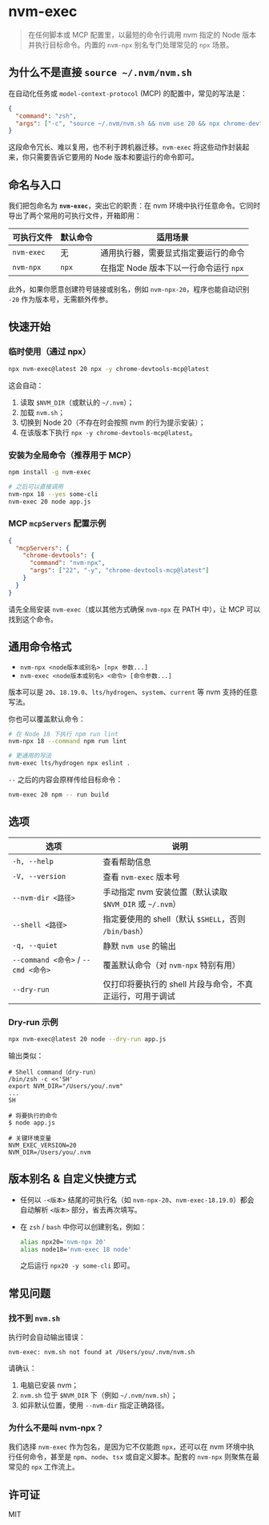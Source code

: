 # nvm-exec

> 在任何脚本或 MCP 配置里，以最短的命令行调用 nvm 指定的 Node 版本并执行目标命令。内置的 `nvm-npx` 别名专门处理常见的 `npx` 场景。

## 为什么不是直接 `source ~/.nvm/nvm.sh`

在自动化任务或 `model-context-protocol` (MCP) 的配置中，常见的写法是：

```json
{
  "command": "zsh",
  "args": ["-c", "source ~/.nvm/nvm.sh && nvm use 20 && npx chrome-devtools-mcp@latest"]
}
```

这段命令冗长、难以复用，也不利于跨机器迁移。`nvm-exec` 将这些动作封装起来，你只需要告诉它要用的 Node 版本和要运行的命令即可。

## 命名与入口

我们把包命名为 **`nvm-exec`**，突出它的职责：在 nvm 环境中执行任意命令。它同时导出了两个常用的可执行文件，开箱即用：

| 可执行文件 | 默认命令 | 适用场景                               |
| ---------- | -------- | -------------------------------------- |
| `nvm-exec` | 无       | 通用执行器，需要显式指定要运行的命令   |
| `nvm-npx`  | `npx`    | 在指定 Node 版本下以一行命令运行 `npx` |

此外，如果你愿意创建符号链接或别名，例如 `nvm-npx-20`，程序也能自动识别 `-20` 作为版本号，无需额外传参。

## 快速开始

### 临时使用（通过 npx）

```bash
npx nvm-exec@latest 20 npx -y chrome-devtools-mcp@latest
```

这会自动：

1. 读取 `$NVM_DIR`（或默认的 `~/.nvm`）；
2. 加载 `nvm.sh`；
3. 切换到 Node 20（不存在时会按照 nvm 的行为提示安装）；
4. 在该版本下执行 `npx -y chrome-devtools-mcp@latest`。

### 安装为全局命令（推荐用于 MCP）

```bash
npm install -g nvm-exec

# 之后可以直接调用
nvm-npx 18 --yes some-cli
nvm-exec 20 node app.js
```

### MCP `mcpServers` 配置示例

```json
{
  "mcpServers": {
    "chrome-devtools": {
      "command": "nvm-npx",
      "args": ["22", "-y", "chrome-devtools-mcp@latest"]
    }
  }
}
```

请先全局安装 `nvm-exec`（或以其他方式确保 `nvm-npx` 在 PATH 中），让 MCP 可以找到这个命令。

## 通用命令格式

- `nvm-npx <node版本或别名> [npx 参数...]`
- `nvm-exec <node版本或别名> <命令> [命令参数...]`

版本可以是 `20`、`18.19.0`、`lts/hydrogen`、`system`、`current` 等 nvm 支持的任意写法。

你也可以覆盖默认命令：

```bash
# 在 Node 18 下执行 npm run lint
nvm-npx 18 --command npm run lint

# 更通用的写法
nvm-exec lts/hydrogen npx eslint .
```

`--` 之后的内容会原样传给目标命令：

```bash
nvm-exec 20 npm -- run build
```

## 选项

| 选项                                | 说明                                                      |
| ----------------------------------- | --------------------------------------------------------- |
| `-h, --help`                        | 查看帮助信息                                              |
| `-V, --version`                     | 查看 `nvm-exec` 版本号                                    |
| `--nvm-dir <路径>`                  | 手动指定 nvm 安装位置（默认读取 `$NVM_DIR` 或 `~/.nvm`）  |
| `--shell <路径>`                    | 指定要使用的 shell（默认 `$SHELL`，否则 `/bin/bash`）     |
| `-q, --quiet`                       | 静默 `nvm use` 的输出                                     |
| `--command <命令>` / `--cmd <命令>` | 覆盖默认命令（对 `nvm-npx` 特别有用）                     |
| `--dry-run`                         | 仅打印将要执行的 shell 片段与命令，不真正运行，可用于调试 |

### Dry-run 示例

```bash
npx nvm-exec@latest 20 node --dry-run app.js
```

输出类似：

```text
# Shell command（dry-run）
/bin/zsh -c <<'SH'
export NVM_DIR="/Users/you/.nvm"
...
SH

# 将要执行的命令
$ node app.js

# 关键环境变量
NVM_EXEC_VERSION=20
NVM_DIR=/Users/you/.nvm
```

## 版本别名 & 自定义快捷方式

- 任何以 `-<版本>` 结尾的可执行名（如 `nvm-npx-20`、`nvm-exec-18.19.0`）都会自动解析 `<版本>` 部分，省去再次填写。
- 在 `zsh` / `bash` 中你可以创建别名，例如：

  ```bash
  alias npx20='nvm-npx 20'
  alias node18='nvm-exec 18 node'
  ```

  之后运行 `npx20 -y some-cli` 即可。

## 常见问题

### 找不到 `nvm.sh`

执行时会自动输出错误：

```text
nvm-exec: nvm.sh not found at /Users/you/.nvm/nvm.sh
```

请确认：

1. 电脑已安装 nvm；
2. `nvm.sh` 位于 `$NVM_DIR` 下（例如 `~/.nvm/nvm.sh`）；
3. 如非默认位置，使用 `--nvm-dir` 指定正确路径。

### 为什么不是叫 nvm-npx？

我们选择 `nvm-exec` 作为包名，是因为它不仅能跑 `npx`，还可以在 nvm 环境中执行任何命令，甚至是 `npm`、`node`、`tsx` 或自定义脚本。配套的 `nvm-npx` 则聚焦在最常见的 `npx` 工作流上。

## 许可证

MIT

